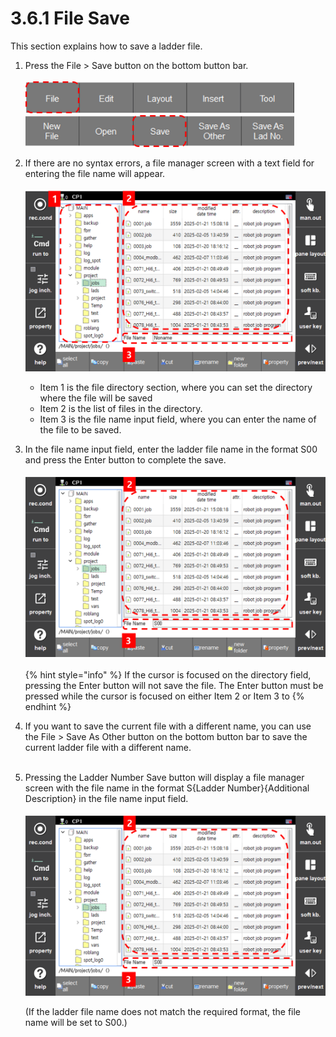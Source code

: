# 3.6.1 File Save
This section explains how to save a ladder file.

1.  Press the File > Save button on the bottom button bar.<br><br>
    <img src="../../_assets/f_btn_file_en.png" width ="430" ><br>
    <img src="../../_assets/f_btn_save_en.png" width ="430" ><br>
    
2. If there are no syntax errors, a file manager screen with a text field for entering the file name will appear.<br><br>
    <img src="../../_assets/file_save_intro_en.png" width ="500" ><br>
    - Item 1 is the file directory section, where you can set the directory where the file will be saved
    - Item 2 is the list of files in the directory.
    - Item 3 is the file name input field, where you can enter the name of the file to be saved.
3. In the file name input field, enter the ladder file name in the format S00 and press the Enter button to complete the save.<br><br> 
    <img src="../../_assets/file_save_name_edit_en.png" width ="500" ><br><br>
    {% hint style="info" %}
    If the cursor is focused on the directory field, pressing the Enter button will not save the file. The Enter button must be pressed while the cursor is focused on either Item 2 or Item 3 to
    {% endhint %}
4. If you want to save the current file with a different name, you can use the File > Save As Other button on the bottom button bar to save the current ladder file with a different name.<br><br>

5. Pressing the Ladder Number Save button will display a file manager screen with the file name in the format S{Ladder Number}{Additional Description} in the file name input field. <br><br>
    <img src="../../_assets/file_save_name_edit_en.png" width ="500" ><br>
    
    (If the ladder file name does not match the required format, the file name will be set to S00.)


